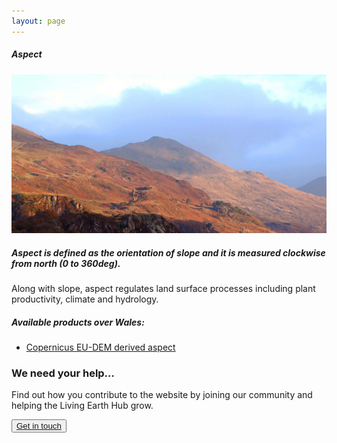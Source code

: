 ```yaml
---
layout: page
---
```


<!-- Content-section-start -->
<div class="container">
    <div class="row">
        <div class="col-12 mt-60">
            <h5 class="common-title">Aspect</h5>
        </div>
        <div class="col-xs-12 col-sm-12 col-ms-9 col-lg-9 col-xl-9 col-xxl-9">
            <div class="common-image pb-5">
                <img src="/assets/img/wales/big/aspect.jpg" class="img-fluid" alt="Aspect">
            </div>
            <div>
                <h5 class="font-weight-bold">Aspect is defined as the orientation of slope and it is measured clockwise from north (0 to 360deg).</h5>
                <div class="pt-4">
                    <p>Along with slope, aspect regulates land surface processes including plant productivity, climate and hydrology.</p>
                </div>
            </div>
            <div class="py-5">
                <h5 class="font-weight-bold mb-4">Available products over Wales:</h5>
                <ul class="list-title">
                    <li class="list-item"><a href="https://land.copernicus.eu/pan-european/satellite-derived-products/eu-dem/eu-dem-v1-0-and-derived-products/aspect/view" target="_blank">Copernicus EU-DEM derived aspect</a></li>
                </ul>
            </div>
        </div>
    </div>
</div>
<!-- Content-section-end -->

<!-- get-in-section-Start -->
<div class="container mb-100">
    <div class="get-in-section-main">
        <div class="get-in-section-dsc">
            <h3>We need your help&hellip;</h3>
            <p>Find out how you contribute to the website by joining our community and helping the Living Earth Hub grow.</p>
        </div>
        <button type="button"><a href="/contact/">Get in touch</a></button>
    </div>
</div>
<!-- get-in-section-End -->